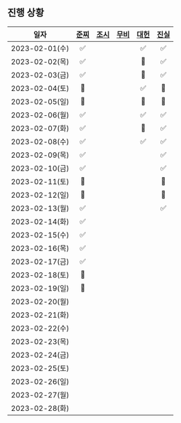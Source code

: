 ## 진행 상황

|      일자      | [준찌](https://github.com/juunzzi) | [조시](https://github.com/hyunrrr) | [무비](https://github.com/byhhh2) | [대헌](https://github.com/asiloveyou) | [진실](https://github.com/kauthenticity) |
| :------------: | :--------------------------------: | :--------------------------------: | :-------------------------------: | :-----------------------------------: | :--------------------------------------: |
| 2023-02-01(수) |                 ✅                 |                                    |                                   |                  ✅                   |                    ✅                    |
| 2023-02-02(목) |                 ✅                 |                                    |                                   |                  🐶                   |                    ✅                    |
| 2023-02-03(금) |                 ✅                 |                                    |                                   |                  🐶                   |                    ✅                    |
| 2023-02-04(토) |                 🐶                 |                                    |                                   |                  ✅                   |                    🐶                    |
| 2023-02-05(일) |                 🐶                 |                                    |                                   |                  🐶                   |                    🐶                    |
| 2023-02-06(월) |                 ✅                 |                                    |                                   |                  ✅                   |                    ✅                    |
| 2023-02-07(화) |                 ✅                 |                                    |                                   |                  🐶                   |                    ✅                    |
| 2023-02-08(수) |                 ✅                 |                                    |                                   |                  ✅                   |                    ✅                    |
| 2023-02-09(목) |                 ✅                 |                                    |                                   |                                       |                    ✅                    |
| 2023-02-10(금) |                 ✅                 |                                    |                                   |                                       |                    ✅                    |
| 2023-02-11(토) |                 🐶                 |                                    |                                   |                                       |                    🐶                    |
| 2023-02-12(일) |                 🐶                 |                                    |                                   |                                       |                    🐶                    |
| 2023-02-13(월) |                 ✅                 |                                    |                                   |                                       |                    ✅                    |
| 2023-02-14(화) |                 ✅                 |                                    |                                   |                                       |                                          |
| 2023-02-15(수) |                 ✅                 |                                    |                                   |                                       |                                          |
| 2023-02-16(목) |                 ✅                 |                                    |                                   |                                       |                                          |
| 2023-02-17(금) |                 ✅                 |                                    |                                   |                                       |                                          |
| 2023-02-18(토) |                 🐶                 |                                    |                                   |                                       |                                          |
| 2023-02-19(일) |                 🐶                 |                                    |                                   |                                       |                                          |
| 2023-02-20(월) |                                    |                                    |                                   |                                       |                                          |
| 2023-02-21(화) |                                    |                                    |                                   |                                       |                                          |
| 2023-02-22(수) |                                    |                                    |                                   |                                       |                                          |
| 2023-02-23(목) |                                    |                                    |                                   |                                       |                                          |
| 2023-02-24(금) |                                    |                                    |                                   |                                       |                                          |
| 2023-02-25(토) |                                    |                                    |                                   |                                       |                                          |
| 2023-02-26(일) |                                    |                                    |                                   |                                       |                                          |
| 2023-02-27(월) |                                    |                                    |                                   |                                       |                                          |
| 2023-02-28(화) |                                    |                                    |                                   |                                       |                                          |
